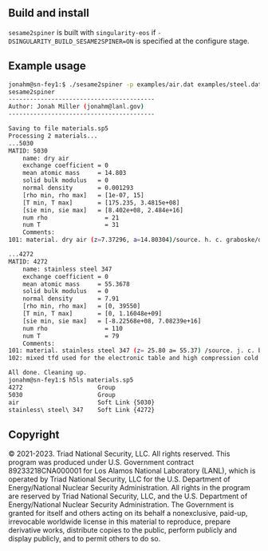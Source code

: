 ## Build and install

`sesame2spiner` is built with ``singularity-eos`` 
if ``-DSINGULARITY_BUILD_SESAME2SPINER=ON`` is specified at the configure stage.

## Example usage

```bash
jonahm@sn-fey1:$ ./sesame2spiner -p examples/air.dat examples/steel.dat
sesame2spiner                            
-----------------------------------------
Author: Jonah Miller (jonahm@lanl.gov)   
-----------------------------------------

Saving to file materials.sp5
Processing 2 materials...
...5030
MATID: 5030
	name: dry air
	exchange coefficient = 0
	mean atomic mass     = 14.803
	solid bulk modulus   = 0
	normal density       = 0.001293
	[rho min, rho max]   = [1e-07, 15]
	[T min, T max]       = [175.235, 3.4815e+08]
	[sie min, sie max]   = [8.402e+08, 2.484e+16]
	num rho                = 21
	num T                  = 31
	Comments:
101: material. dry air (z=7.37296, a=14.80304)/source. h. c. graboske/date. dec 81/refs. ucid-16901/comp. n2 (0.7809), o2 (0.2195), ar (0.0096)/codes. see ucid-16901 /Classification. Unclassified /                                               

...4272
MATID: 4272
	name: stainless steel 347
	exchange coefficient = 0
	mean atomic mass     = 55.3678
	solid bulk modulus   = 0
	normal density       = 7.91
	[rho min, rho max]   = [0, 39550]
	[T min, T max]       = [0, 1.16048e+09]
	[sie min, sie max]   = [-8.22568e+08, 7.08239e+16]
	num rho                = 110
	num T                  = 79
	Comments:
101: material. stainless steel 347 (z= 25.80 a= 55.37) /source. j. c. boettger /date. nov 01 /refs. none /comp. weight % : fe 70, cr 19, ni 11 /codes. grizzly /Classification. Unclassified /                                                      
102: mixed tfd used for the electronic table and high compression cold curve. jdjnuc used for nuclear table with igrun=7, gamref=1.66, dgamma=-0.05, and tmelt=1986 kelvin. the cold curve was obtained with the chug model with cmat=2.0, faclj=0.7, ecohkc=99.4, and us=4.62+1.42up.                                              

All done. Cleaning up.
jonahm@sn-fey1:$ h5ls materials.sp5 
4272                     Group
5030                     Group
air                      Soft Link {5030}
stainless\ steel\ 347    Soft Link {4272}
```

## Copyright

© 2021-2023. Triad National Security, LLC. All rights reserved.  This
program was produced under U.S. Government contract 89233218CNA000001
for Los Alamos National Laboratory (LANL), which is operated by Triad
National Security, LLC for the U.S.  Department of Energy/National
Nuclear Security Administration. All rights in the program are
reserved by Triad National Security, LLC, and the U.S. Department of
Energy/National Nuclear Security Administration. The Government is
granted for itself and others acting on its behalf a nonexclusive,
paid-up, irrevocable worldwide license in this material to reproduce,
prepare derivative works, distribute copies to the public, perform
publicly and display publicly, and to permit others to do so.
